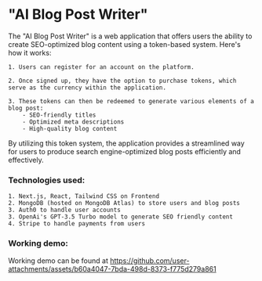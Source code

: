 # "AI Blog Post Writer"

The "AI Blog Post Writer" is a web application that offers users the ability to create SEO-optimized blog content using a token-based system. Here's how it works:

    1. Users can register for an account on the platform.

    2. Once signed up, they have the option to purchase tokens, which serve as the currency within the application.

    3. These tokens can then be redeemed to generate various elements of a blog post:
        - SEO-friendly titles
        - Optimized meta descriptions
        - High-quality blog content

By utilizing this token system, the application provides a streamlined way for users to produce search engine-optimized blog posts efficiently and effectively.

### Technologies used:
    1. Next.js, React, Tailwind CSS on Frontend
    2. MongoDB (hosted on MongoDB Atlas) to store users and blog posts
    3. Auth0 to handle user accounts
    3. OpenAi's GPT-3.5 Turbo model to generate SEO friendly content
    4. Stripe to handle payments from users

### Working demo:
Working demo can be found at https://github.com/user-attachments/assets/b60a4047-7bda-498d-8373-f775d279a861


